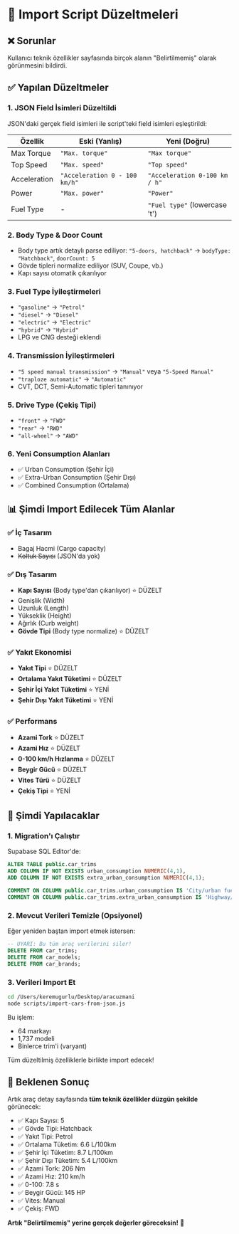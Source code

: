 # 🔧 Import Script Düzeltmeleri

## ❌ Sorunlar

Kullanıcı teknik özellikler sayfasında birçok alanın "Belirtilmemiş" olarak görünmesini bildirdi.

## ✅ Yapılan Düzeltmeler

### 1. **JSON Field İsimleri Düzeltildi**

JSON'daki gerçek field isimleri ile script'teki field isimleri eşleştirildi:

| Özellik | Eski (Yanlış) | Yeni (Doğru) |
|---------|---------------|--------------|
| Max Torque | `"Max. torque"` | `"Max torque"` |
| Top Speed | `"Max. speed"` | `"Top speed"` |
| Acceleration | `"Acceleration 0 - 100 km/h"` | `"Acceleration 0-100 km / h"` |
| Power | `"Max. power"` | `"Power"` |
| Fuel Type | - | `"Fuel type"` (lowercase 't') |

### 2. **Body Type & Door Count**

- Body type artık detaylı parse ediliyor: `"5-doors, hatchback"` → `bodyType: "Hatchback"`, `doorCount: 5`
- Gövde tipleri normalize ediliyor (SUV, Coupe, vb.)
- Kapı sayısı otomatik çıkarılıyor

### 3. **Fuel Type İyileştirmeleri**

- `"gasoline"` → `"Petrol"`
- `"diesel"` → `"Diesel"`  
- `"electric"` → `"Electric"`
- `"hybrid"` → `"Hybrid"`
- LPG ve CNG desteği eklendi

### 4. **Transmission İyileştirmeleri**

- `"5 speed manual transmission"` → `"Manual"` veya `"5-Speed Manual"`
- `"traploze automatic"` → `"Automatic"`
- CVT, DCT, Semi-Automatic tipleri tanınıyor

### 5. **Drive Type (Çekiş Tipi)**

- `"front"` → `"FWD"`
- `"rear"` → `"RWD"`
- `"all-wheel"` → `"AWD"`

### 6. **Yeni Consumption Alanları**

- ✅ Urban Consumption (Şehir İçi)
- ✅ Extra-Urban Consumption (Şehir Dışı)
- ✅ Combined Consumption (Ortalama)

## 📊 Şimdi Import Edilecek Tüm Alanlar

### ✅ İç Tasarım
- Bagaj Hacmi (Cargo capacity)
- ~~Koltuk Sayısı~~ (JSON'da yok)

### ✅ Dış Tasarım
- **Kapı Sayısı** (Body type'dan çıkarılıyor) ⭐ DÜZELT
- Genişlik (Width)
- Uzunluk (Length)
- Yükseklik (Height)
- Ağırlık (Curb weight)
- **Gövde Tipi** (Body type normalize) ⭐ DÜZELT

### ✅ Yakıt Ekonomisi
- **Yakıt Tipi** ⭐ DÜZELT
- **Ortalama Yakıt Tüketimi** ⭐ DÜZELT
- **Şehir İçi Yakıt Tüketimi** ⭐ YENİ
- **Şehir Dışı Yakıt Tüketimi** ⭐ YENİ

### ✅ Performans
- **Azami Tork** ⭐ DÜZELT
- **Azami Hız** ⭐ DÜZELT
- **0-100 km/h Hızlanma** ⭐ DÜZELT
- **Beygir Gücü** ⭐ DÜZELT
- **Vites Türü** ⭐ DÜZELT
- **Çekiş Tipi** ⭐ YENİ

## 🚀 Şimdi Yapılacaklar

### 1. Migration'ı Çalıştır

Supabase SQL Editor'de:

```sql
ALTER TABLE public.car_trims 
ADD COLUMN IF NOT EXISTS urban_consumption NUMERIC(4,1),
ADD COLUMN IF NOT EXISTS extra_urban_consumption NUMERIC(4,1);

COMMENT ON COLUMN public.car_trims.urban_consumption IS 'City/urban fuel consumption in L/100km';
COMMENT ON COLUMN public.car_trims.extra_urban_consumption IS 'Highway/extra-urban fuel consumption in L/100km';
```

### 2. Mevcut Verileri Temizle (Opsiyonel)

Eğer yeniden baştan import etmek istersen:

```sql
-- UYARI: Bu tüm araç verilerini siler!
DELETE FROM car_trims;
DELETE FROM car_models;
DELETE FROM car_brands;
```

### 3. Verileri Import Et

```bash
cd /Users/keremugurlu/Desktop/aracuzmani
node scripts/import-cars-from-json.js
```

Bu işlem:
- 64 markayı
- 1,737 modeli  
- Binlerce trim'i (varyant)

Tüm düzeltilmiş özelliklerle birlikte import edecek!

## 🎯 Beklenen Sonuç

Artık araç detay sayfasında **tüm teknik özellikler düzgün şekilde** görünecek:

- ✅ Kapı Sayısı: 5
- ✅ Gövde Tipi: Hatchback
- ✅ Yakıt Tipi: Petrol
- ✅ Ortalama Tüketim: 6.6 L/100km
- ✅ Şehir İçi Tüketim: 8.7 L/100km
- ✅ Şehir Dışı Tüketim: 5.4 L/100km
- ✅ Azami Tork: 206 Nm
- ✅ Azami Hız: 210 km/h
- ✅ 0-100: 7.8 s
- ✅ Beygir Gücü: 145 HP
- ✅ Vites: Manual
- ✅ Çekiş: FWD

**Artık "Belirtilmemiş" yerine gerçek değerler göreceksin!** 🎉

